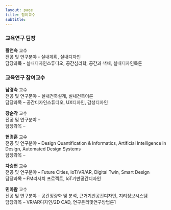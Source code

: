 ```yaml
---
layout: page
title: 참여교수
subtitle:
---
```


### 교육연구 팀장
**황연숙** 교수<br> 
전공 및 연구분야 - 실내계획, 실내디자인<br> 
담당과목 - 실내디자인스튜디오, 공간심리학, 공간과 색채, 실내디자인특론<br>


### 교육연구 참여교수
**남경숙** 교수<br>
전공 및 연구분야 – 실내건축설계, 실내건축이론<br>
담당과목 – 공간디자인스튜디오, UX디자인, 감성디자인<br>

**장순각** 교수<br>
전공 및 연구분야 –<br> 
담당과목 –<br> 

**현경훈** 교수<br>
전공 및 연구분야 – Design Quantification & Informatics, Artificial Intelligence in Design, Automated Design Systems<br>
담당과목 –<br> 

**차승현** 교수<br>
전공 및 연구분야 – Future Cities, IoT/VR/AR, Digital Twin, Smart Design<br>
담당과목 – FM리서치 프로젝트, IoT기반공간디자인<br>

**민아람** 교수<br>
전공 및 연구분야 – 공간정량화 및 분석, 근거기반공간디자인, 지리정보시스템<br>
담당과목 – VR/AR디자인/2D CAD, 연구윤리및연구방법론1<br>
